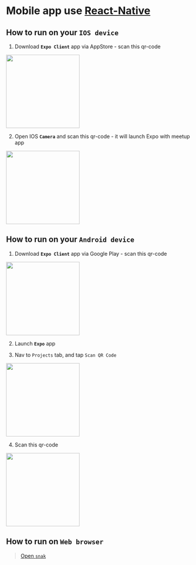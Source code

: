# Mobile app use [React-Native](https://facebook.github.io/react-native/)
## How to run on your `IOS device`
1. Download **`Expo Client`** app via AppStore - scan this qr-code
<img src="https://drive.google.com/uc?export=view&id=1SSNty8wigGBu5vzfZ7rDXBF453u-bJxX" width="200">

2. Open IOS **`Camera`** and scan this qr-code - it will launch Expo with meetup app
<img src="https://drive.google.com/uc?export=view&id=1Shvmt-3M-S0Tfr9GhDA4kF2Yp1tnHfj7" width="200">



## How to run on your `Android device`
1. Download **`Expo Client`** app via Google Play - scan this qr-code
<img src="https://drive.google.com/uc?export=view&id=1cBsPGUqaOKRDgfIR_eW-Raq-eS_k2Ly4" width="200">

2. Launch **`Expo`** app

3. Nav to `Projects` tab, and tap `Scan QR Code`
<img src="https://drive.google.com/uc?export=view&id=11J-G-dmYexlF_PvH5gWUhqd7ZZbMQo9f" width="200">

4. Scan this qr-code
<img src="https://drive.google.com/uc?export=view&id=1Shvmt-3M-S0Tfr9GhDA4kF2Yp1tnHfj7" width="200">

## How to run on `Web browser`
> [Open `snak`](https://snack.expo.io/@innovaterz/rn-intro)

